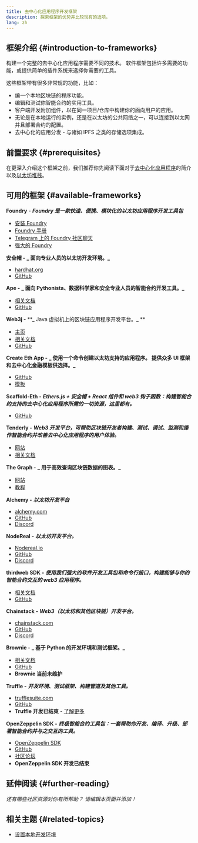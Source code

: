 ```yaml
---
title: 去中心化应用程序开发框架
description: 探索框架的优势并比较现有的选项。
lang: zh
---
```


## 框架介绍 {#introduction-to-frameworks}

构建一个完整的去中心化应用程序需要不同的技术。 软件框架包括许多需要的功能，或提供简单的插件系统来选择你需要的工具。

这些框架带有很多非常规的功能，比如：

- 编一个本地区块链的程序功能。
- 编辑和测试你智能合约的实用工具。
- 客户端开发附加组件，以在同一项目/仓库中构建你的面向用户的应用。
- 无论是在本地运行的实例，还是在以太坊的公共网络之一，可以连接到以太网并且部署合约的配置。
- 去中心化的应用分发 - 与诸如 IPFS 之类的存储选项集成。

## 前置要求 {#prerequisites}

在更深入介绍这个框架之前，我们推荐你先阅读下面对于[去中心化应用程序](/developers/docs/dapps/)的简介以及[以太坊堆栈](/developers/docs/ethereum-stack/)。

## 可用的框架 {#available-frameworks}

**Foundry** - **_Foundry 是一款快速、便携、模块化的以太坊应用程序开发工具包_**

- [安装 Foundry](https://book.getfoundry.sh/)
- [Foundry 手册](https://book.getfoundry.sh/)
- [Telegram 上的 Foundry 社区聊天](https://t.me/foundry_support)
- [强大的 Foundry](https://github.com/crisgarner/awesome-foundry)

**安全帽 -** **_ 面向专业人员的以太坊开发环境。_**

- [hardhat.org](https://hardhat.org)
- [GitHub](https://github.com/nomiclabs/hardhat)

**Ape -** **_ 面向 Pythonista、数据科学家和安全专业人员的智能合约开发工具。_**

- [相关文档](https://docs.apeworx.io/ape/stable/)
- [GitHub](https://github.com/ApeWorX/ape)

**Web3j -** **_ Java 虚拟机上的区块链应用程序开发平台。_ **

- [主页](https://www.web3labs.com/web3j-sdk)
- [相关文档](https://docs.web3j.io)
- [GitHub](https://github.com/web3j/web3j)

**Create Eth App -** **_ 使用一个命令创建以太坊支持的应用程序。 提供众多 UI 框架和去中心化金融模板供选择。_**

- [GitHub](https://github.com/paulrberg/create-eth-app)
- [模板](https://github.com/PaulRBerg/create-eth-app/tree/develop/templates)

**Scaffold-Eth -** **_Ethers.js + 安全帽 + React 组件和 web3 钩子函数：构建智能合约支持的去中心化应用程序所需的一切资源，这里都有。_**

- [GitHub](https://github.com/austintgriffith/scaffold-eth)

**Tenderly -** **_Web3 开发平台，可帮助区块链开发者构建、测试、调试、监测和操作智能合约并改善去中心化应用程序的用户体验。_**

- [网站](https://tenderly.co/)
- [相关文档](https://docs.tenderly.co/ethereum-development-practices)

**The Graph -** **_ 用于高效查询区块链数据的图表。_**

- [网站](https://thegraph.com/)
- [教程](/developers/tutorials/the-graph-fixing-web3-data-querying/)

**Alchemy -** **_以太坊开发平台_**

- [alchemy.com](https://www.alchemy.com/)
- [GitHub](https://github.com/alchemyplatform)
- [Discord](https://discord.com/invite/A39JVCM)

**NodeReal -** **_以太坊开发平台。_**

- [Nodereal.io](https://nodereal.io/)
- [GitHub](https://github.com/node-real)
- [Discord](https://discord.gg/V5k5gsuE)

**thirdweb SDK -** **_使用我们强大的软件开发工具包和命令行接口，构建能够与你的智能合约交互的 web3 应用程序。_**

- [相关文档](https://portal.thirdweb.com/sdk/)
- [GitHub](https://github.com/thirdweb-dev/)

**Chainstack -** **_Web3（以太坊和其他区块链）开发平台。_**

- [chainstack.com](https://www.chainstack.com/)
- [GitHub](https://github.com/chainstack)
- [Discord](https://discord.gg/BSb5zfp9AT)

**Brownie -** **_ 基于 Python 的开发环境和测试框架。_**

- [相关文档](https://eth-brownie.readthedocs.io/en/latest/)
- [GitHub](https://github.com/eth-brownie/brownie)
- **Brownie 当前未维护**

**Truffle -** **_开发环境、测试框架、构建管道及其他工具。_**

- [trufflesuite.com](https://www.trufflesuite.com/)
- [GitHub](https://github.com/trufflesuite/truffle)
- **Truffle 开发已结束** - [了解更多](https://twitter.com/trufflesuite/status/1704946902393860589?t=NlIWeLTbBSAaJmS5uUAhSA&s=19)

**OpenZeppelin SDK -** **_终极智能合约工具包：一套帮助你开发、编译、升级、部署智能合约并与之交互的工具。_**

- [OpenZeppelin SDK](https://openzeppelin.com/sdk/)
- [GitHub](https://github.com/OpenZeppelin/openzeppelin-sdk)
- [社区论坛](https://forum.openzeppelin.com/c/support/17)
- **OpenZeppelin SDK 开发已结束**

## 延伸阅读 {#further-reading}

_还有哪些社区资源对你有所帮助？ 请编辑本页面并添加！_

## 相关主题 {#related-topics}

- [设置本地开发环境](/developers/local-environment/)
